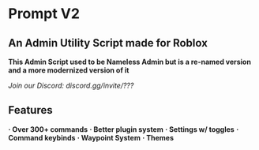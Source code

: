 # Prompt V2
## An Admin Utility Script made for Roblox

**This Admin Script used to be Nameless Admin but is a re-named version and a more modernized version of it**

*Join our Discord: discord.gg/invite/???*

## Features
**· Over 300+ commands**
**· Better plugin system**
**· Settings w/ toggles**
**· Command keybinds**
**· Waypoint System**
**· Themes**
